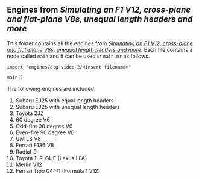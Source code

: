 ## Engines from *Simulating an F1 V12, cross-plane and flat-plane V8s, unequal length headers and more*

This folder contains all the engines from [*Simulating an F1 V12, cross-plane and flat-plane V8s, unequal length headers and more*](https://youtu.be/NBBwva3NZ6o). Each file contains a node called `main` and it can be used in `main.mr` as follows.

```
import "engines/atg-video-2/<insert filename>"

main()
```

The following engines are included:
1. Subaru EJ25 with equal length headers
2. Subaru EJ25 with unequal length headers
3. Toyota 2JZ
4. 60 degree V6
5. Odd-fire 90 degree V6
6. Even-fire 90 degree V6
7. GM LS V8
8. Ferrari F136 V8
9. Radial-9
10. Toyota 1LR-GUE (Lexus LFA)
11. Merlin V12
12. Ferrari Tipo 044/1 (Formula 1 V12)
